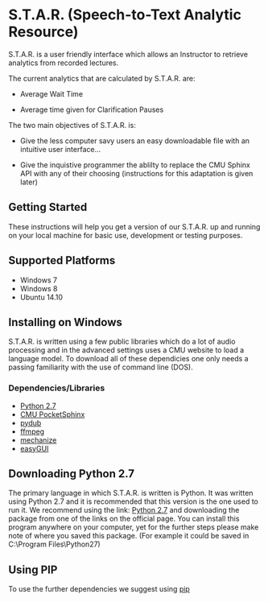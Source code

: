 # S.T.A.R. (Speech-to-Text Analytic Resource)

S.T.A.R. is a user friendly interface which allows an Instructor to retrieve analytics from recorded lectures. 

The current analytics that are calculated by S.T.A.R. are:

- Average Wait Time

- Average time given for Clarification Pauses

The two main objectives of S.T.A.R. is:

- Give the less computer savy users an easy downloadable file with an intuitive user interface...

- Give the inquistive programmer the ablilty to replace the CMU Sphinx API with any of their choosing (instructions for this adaptation is given later)

## Getting Started

These instructions will help you get a version of our S.T.A.R. up and running on your local machine for basic use, development or testing purposes. 

Supported Platforms
-------------------

- Windows 7
- Windows 8
- Ubuntu 14.10





Installing on Windows
------------------
S.T.A.R. is written using a few public libraries which do a lot of audio processing and in the advanced settings uses a CMU website to load a language model. To download all of these dependicies one only needs a passing familiarity with the use of command line (DOS). 




### Dependencies/Libraries

- [Python 2.7](https://www.python.org/download/releases/2.7/)
- [CMU PocketSphinx](https://github.com/cmusphinx/pocketsphinx-python)
- [pydub](https://pypi.org/project/pydub/)
- [ffmpeg](https://www.ffmpeg.org/)
- [mechanize](https://pypi.org/project/mechanize/)
- [easyGUI](https://pypi.org/project/easygui/)



Downloading Python 2.7
------------------
The primary language in which S.T.A.R. is written is Python. It was written using Python 2.7 and it is recommended that this version is the one used to run it. We recommend using the link: [Python 2.7](https://www.python.org/download/releases/2.7/) and downloading the package from one of the links on the official page. You can install this program anywhere on your computer, yet for the further steps please make note of where you saved this package. (For example it could be saved in C:\Program Files\Python27\)



Using PIP
------------------
To use the further dependencies we suggest using [pip](https://pypi.python.org/pypi/pip/)



